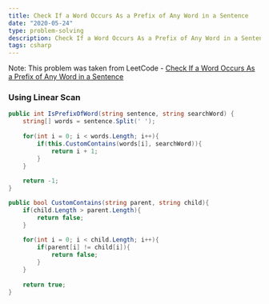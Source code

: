 ```yaml
---
title: Check If a Word Occurs As a Prefix of Any Word in a Sentence
date: "2020-05-24"
type: problem-solving
description: Check If a Word Occurs As a Prefix of Any Word in a Sentence
tags: csharp
---
```


Note: This problem was taken from LeetCode - [Check If a Word Occurs As a Prefix of Any Word in a Sentence](https://leetcode.com/problems/check-if-a-word-occurs-as-a-prefix-of-any-word-in-a-sentence/)

### Using Linear Scan

```csharp
public int IsPrefixOfWord(string sentence, string searchWord) {
	string[] words = sentence.Split(' ');
	
	for(int i = 0; i < words.Length; i++){
		if(this.CustomContains(words[i], searchWord)){
			return i + 1; 
		}
	}
	
	return -1;        
}

public bool CustomContains(string parent, string child){
	if(child.Length > parent.Length){
		return false;
	}
	
	for(int i = 0; i < child.Length; i++){
		if(parent[i] != child[i]){
			return false;
		}
	}
	
	return true;
}
```
